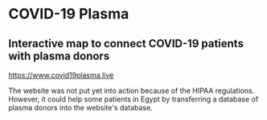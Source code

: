 # COVID-19 Plasma

## Interactive map to connect COVID-19 patients with plasma donors

https://www.covid19plasma.live

The website was not put yet into action because of the HIPAA regulations. However, it could help some patients in Egypt by transferring a database of plasma donors into the website's database.
